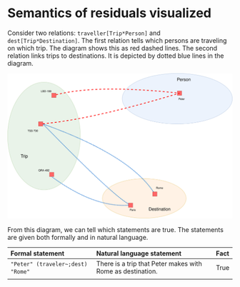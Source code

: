 # Semantics of residuals visualized

Consider two relations: `traveller[Trip*Person]` and `dest[Trip*Destination]`. The first relation tells which persons are traveling on which trip. The diagram shows this as red dashed lines. The second relation links trips to destinations. It is depicted by dotted blue lines in the diagram.

![Venn-diagram for &apos;traveler&apos; and &apos;dest&apos;](../../../.gitbook/assets/venntrips.svg)

From this diagram, we can tell which statements are true. The statements are given both formally and in natural language.

| Formal statement | Natural language statement | Fact |
| :--- | :--- | :--- |
| `"Peter" (traveler~;dest) "Rome"` | There is a trip that Peter makes with Rome as destination. | True |
|  |  |  |

